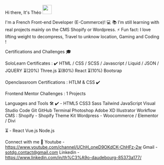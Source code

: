 Hi there, It's Théo <img src="https://raw.githubusercontent.com/MartinHeinz/MartinHeinz/master/wave.gif" width="30px">

I'm a French Front-end Developer (E-Commerce)! 💻
📚 I’m still learning with real projects mainly on the CMS Shopify or Wordpress.
⚡ Fun fact: I love lifting weight to decompress, Travel to unknow location, Gaming and Coding !

Certifications and Challenges 🎓

SoloLearn Certificates :
  ✔️ HTML / CSS / SCSS / Javascript / Liquid / JSON / JQUERY
  ⏳(20%) Three.js
  ⏳(80%) React 
  ⏳(10%) Bootsrap
  
Openclassroom Certifications :
HTLM & CSS ✔️

Frontend Mentor Challenges :
  1 Projects

Languages and Tools 🛠️
✔️ - HTML5 CSS3 Sass Tailwind JavaScript Visual Studio Code Git GitHub Terminal Photoshop Adobe XD Illustrator
Workflow CMS : 
Shopify - Shopify Theme Kit
Wordpress - Woocommerce / Elementor / Divi 

⏳ - React Vue.js Node.js

Connect with me 💬
Youtube - https://www.youtube.com/channel/UChH_oneD9OKdCK-ChHFz-2w 
Gmail - sotdg.contact@gmail.com
Linkedin - https://www.linkedin.com/in/th%C3%A9o-daudebourg-85373a177/
